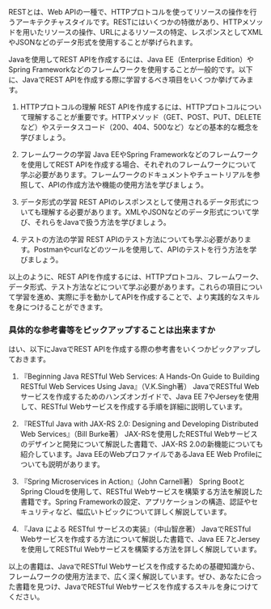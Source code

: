 RESTとは、Web APIの一種で、HTTPプロトコルを使ってリソースの操作を行うアーキテクチャスタイルです。RESTにはいくつかの特徴があり、HTTPメソッドを用いたリソースの操作、URLによるリソースの特定、レスポンスとしてXMLやJSONなどのデータ形式を使用することが挙げられます。

Javaを使用してREST APIを作成するには、Java EE（Enterprise Edition）やSpring Frameworkなどのフレームワークを使用することが一般的です。以下に、JavaでREST APIを作成する際に学習するべき項目をいくつか挙げてみます。

1. HTTPプロトコルの理解
REST APIを作成するには、HTTPプロトコルについて理解することが重要です。HTTPメソッド（GET、POST、PUT、DELETEなど）やステータスコード（200、404、500など）などの基本的な概念を学びましょう。

2. フレームワークの学習
Java EEやSpring Frameworkなどのフレームワークを使用してREST APIを作成する場合、それぞれのフレームワークについて学ぶ必要があります。フレームワークのドキュメントやチュートリアルを参照して、APIの作成方法や機能の使用方法を学びましょう。

3. データ形式の学習
REST APIのレスポンスとして使用されるデータ形式についても理解する必要があります。XMLやJSONなどのデータ形式について学び、それらをJavaで扱う方法を学びましょう。

4. テストの方法の学習
REST APIのテスト方法についても学ぶ必要があります。Postmanやcurlなどのツールを使用して、APIのテストを行う方法を学びましょう。

以上のように、REST APIを作成するには、HTTPプロトコル、フレームワーク、データ形式、テスト方法などについて学ぶ必要があります。これらの項目について学習を進め、実際に手を動かしてAPIを作成することで、より実践的なスキルを身につけることができます。



### 具体的な参考書等をピックアップすることは出来ますか
はい、以下にJavaでREST APIを作成する際の参考書をいくつかピックアップしておきます。

1. 『Beginning Java RESTful Web Services: A Hands-On Guide to Building RESTful Web Services Using Java』（V.K.Singh著）
JavaでRESTful Webサービスを作成するためのハンズオンガイドで、Java EE 7やJerseyを使用して、RESTful Webサービスを作成する手順を詳細に説明しています。

2. 『RESTful Java with JAX-RS 2.0: Designing and Developing Distributed Web Services』（Bill Burke著）
JAX-RSを使用したRESTful Webサービスのデザインと開発について解説した書籍で、JAX-RS 2.0の新機能についても紹介しています。Java EEのWebプロファイルであるJava EE Web Profileについても説明があります。

3. 『Spring Microservices in Action』（John Carnell著）
Spring BootとSpring Cloudを使用して、RESTful Webサービスを構築する方法を解説した書籍です。Spring Frameworkの設定、アプリケーションの構造、認証やセキュリティなど、幅広いトピックについて詳しく解説しています。

4. 『Java による RESTful サービスの実装』（中山智彦著）
JavaでRESTful Webサービスを作成する方法について解説した書籍で、Java EE 7とJerseyを使用してRESTful Webサービスを構築する方法を詳しく解説しています。

以上の書籍は、JavaでRESTful Webサービスを作成するための基礎知識から、フレームワークの使用方法まで、広く深く解説しています。ぜひ、あなたに合った書籍を見つけ、JavaでRESTful Webサービスを作成するスキルを身につけてください。
